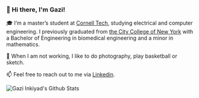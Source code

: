 ### 👋 Hi there, I'm Gazi!

🎓 I’m a master’s student at [Cornell Tech](https://www.tech.cornell.edu), studying electrical and computer engineering. I previously graduated from [the City College of New York](https://www.ccny.cuny.edu) with a Bachelor of Engineering in biomedical engineering and a minor in mathematics.

📸 When I am not working, I like to do photography, play basketball or sketch.

📫 Feel free to reach out to me via [Linkedin](https://www.linkedin.com/in/ginkiyad/).

<img align="left" alt="Gazi Inkiyad's Github Stats" src="https://github-readme-stats.vercel.app/api?username=inkiyad&show_icons=true&hide_border=true&count_private=true&include_all_commits=true&theme=algolia" />

<!-- [![Top Langs](https://github-readme-stats.vercel.app/api/top-langs/?username=inkiyad)](https://github.com/anuraghazra/github-readme-stats) -->



<!--
**inkiyad/inkiyad** is a ✨ _special_ ✨ repository because its `README.md` (this file) appears on your GitHub profile.

Here are some ideas to get you started:

- 🔭 I’m currently working on ...
- 🌱 I’m currently learning ...
- 👯 I’m looking to collaborate on ...
- 🤔 I’m looking for help with ...
- 💬 Ask me about ...
- 📫 How to reach me: ...
- 😄 Pronouns: ...
- ⚡ Fun fact: ...
-->
